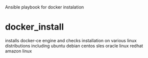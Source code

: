 Ansible playbook for docker instalation
# docker_install
installs docker-ce engine and checks installation on various linux distributions including ubuntu debian centos sles oracle linux redhat amazon linux
